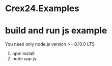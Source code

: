# Crex24.Examples

# build and run js example

You need only node.js version >= 8.10.0 LTS

1.  npm install
2.  node app.js
